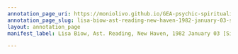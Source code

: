 ```yaml
---
annotation_page_uri: https://moniolivo.github.io/GEA-psychic-spirituality-recordings/annotations/lisa-biow-ast-reading-new-haven-1982-january-03-side-b--canvas-1-00-30-54.json
annotation_page_slug: lisa-biow-ast-reading-new-haven-1982-january-03-side-b--canvas-1-00-30-54
layout: annotation_page
manifest_label: Lisa Biow, Ast. Reading, New Haven, 1982 January 03 [Side B]

---
```


